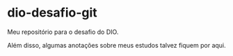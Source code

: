 # dio-desafio-git
 Meu repositório para o desafio do DIO.

Além disso, algumas anotações sobre meus estudos talvez fiquem por aqui.
